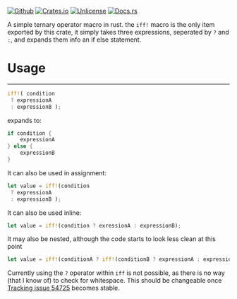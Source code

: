 [![Github](https://img.shields.io/badge/Github-KaitlynEthylia%2Fterny-cec2fc?logo=github&style=for-the-badge)](https://github.com/KaitlynEthylia/terny)
[![Crates.io](https://img.shields.io/crates/v/terny?color=%23f7b679&logo=rust&style=for-the-badge)](https://crates.io/crates/terny)
[![Unlicense](https://img.shields.io/crates/l/terny?color=bfdfff&logo=unlicense&style=for-the-badge)](https://unlicense.org/)
[![Docs.rs](https://img.shields.io/docsrs/terny?color=AAff99&logo=docs.rs&style=for-the-badge)](https://docs.rs/terny)


A simple ternary operator macro in rust. the `iff!` macro is the only item exported by this crate, it simply takes three expressions, seperated by `?` and `:`, and expands them info an if else statement.

# Usage
---
```rust
iff!( condition
 ? expressionA
 : expressionB );
```

expands to:
```rust
if condition {
    expressionA
} else {
    expressionB
}
```

It can also be used in assignment:
```rust
let value = iff!(condition
 ? expressionA
 : expressionB );
```

It can also be used inline:
```rust
let value = iff!(condition ? exressionA : expressionB);
```

It may also be nested, although the code starts to look less clean at this point
```rust
let value = iff!(conditionA ? iff!(conditionB ? expressionA : expressionB) : expressionC);
```

Currently using the `?` operator within `iff` is not possible, as there is no way (that I know of) to check for whitespace. This should be changeable once [Tracking issue 54725](https://github.com/rust-lang/rust/issues/54725) becomes stable.
